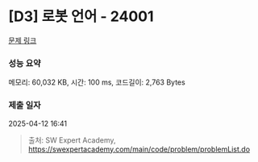 # [D3] 로봇 언어 - 24001 

[문제 링크](https://swexpertacademy.com/main/code/problem/problemDetail.do?contestProbId=AZVqPrHaAy_HBIOy) 

### 성능 요약

메모리: 60,032 KB, 시간: 100 ms, 코드길이: 2,763 Bytes

### 제출 일자

2025-04-12 16:41



> 출처: SW Expert Academy, https://swexpertacademy.com/main/code/problem/problemList.do